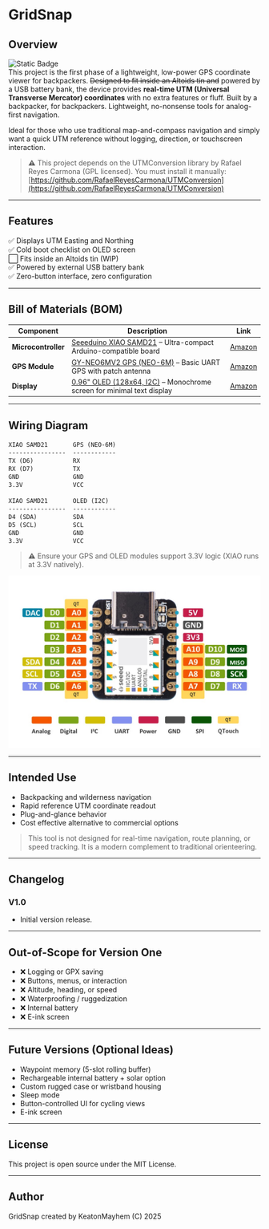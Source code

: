 # GridSnap

## Overview

![Static Badge](https://img.shields.io/badge/version-v1.0-blue)   
This project is the first phase of a lightweight, low-power GPS coordinate viewer for backpackers. ~~Designed to fit inside an Altoids tin and~~ powered by a USB battery bank, the device provides **real-time UTM (Universal Transverse Mercator) coordinates** with no extra features or fluff.    Built by a backpacker, for backpackers. Lightweight, no-nonsense tools for analog-first navigation.

Ideal for those who use traditional map-and-compass navigation and simply want a quick UTM reference without logging, direction, or touchscreen interaction.   

> ⚠️ This project depends on the UTMConversion library by Rafael Reyes Carmona (GPL licensed).
> You must install it manually: [https://github.com/RafaelReyesCarmona/UTMConversion](https://github.com/RafaelReyesCarmona/UTMConversion)

---

## Features

✅ Displays UTM Easting and Northing  
✅ Cold boot checklist on OLED screen  
⬜ Fits inside an Altoids tin (WIP)  
✅ Powered by external USB battery bank  
✅ Zero-button interface, zero configuration  

---

## Bill of Materials (BOM)

| Component | Description | Link |
|----------|-------------|------|
| **Microcontroller** | [Seeeduino XIAO SAMD21](https://www.amazon.com/Seeeduino-Smallest-Microcontroller-Interfaces-Compatible/dp/B08745JBRP?th=1) – Ultra-compact Arduino-compatible board | [Amazon](https://www.amazon.com/Seeeduino-Smallest-Microcontroller-Interfaces-Compatible/dp/B08745JBRP?th=1) |
| **GPS Module** | [GY-NEO6MV2 GPS (NEO-6M)](https://www.amazon.com/GY-NEO6MV2-NEO-6M-Control-Antenna-NEO6MV2/dp/B0B49LB18G/) – Basic UART GPS with patch antenna | [Amazon](https://www.amazon.com/GY-NEO6MV2-NEO-6M-Control-Antenna-NEO6MV2/dp/B0B49LB18G/) |
| **Display** | [0.96" OLED (128x64, I2C)](https://www.amazon.com/Hosyond-Display-Self-Luminous-Compatible-Raspberry/dp/B09T6SJBV5/) – Monochrome screen for minimal text display | [Amazon](https://www.amazon.com/Hosyond-Display-Self-Luminous-Compatible-Raspberry/dp/B09T6SJBV5/) |

---

## Wiring Diagram

```text
XIAO SAMD21       GPS (NEO-6M)
----------------  ------------
TX (D6)           RX
RX (D7)           TX
GND               GND
3.3V              VCC

XIAO SAMD21       OLED (I2C)
----------------  ------------
D4 (SDA)          SDA
D5 (SCL)          SCL
GND               GND
3.3V              VCC
```
> ⚠️ Ensure your GPS and OLED modules support 3.3V logic (XIAO runs at 3.3V natively).

![Seeeduino XIAO Pinout](docs/xiao-pinout.png)

---

## Intended Use
- Backpacking and wilderness navigation
- Rapid reference UTM coordinate readout
- Plug-and-glance behavior
- Cost effective alternative to commercial options 

> This tool is not designed for real-time navigation, route planning, or speed tracking. It is a modern complement to traditional orienteering.

---

## Changelog   

### V1.0
- Initial version release.

---

## Out-of-Scope for Version One
- ❌ Logging or GPX saving
- ❌ Buttons, menus, or interaction
- ❌ Altitude, heading, or speed
- ❌ Waterproofing / ruggedization
- ❌ Internal battery
- ❌ E-ink screen

---

## Future Versions (Optional Ideas)
- Waypoint memory (5-slot rolling buffer)
- Rechargeable internal battery + solar option
- Custom rugged case or wristband housing
- Sleep mode
- Button-controlled UI for cycling views
- E-ink screen

---

## License
This project is open source under the MIT License.

---

## Author
GridSnap created by KeatonMayhem (C) 2025
